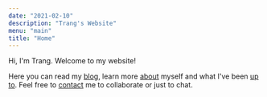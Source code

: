 ```yaml
---
date: "2021-02-10"
description: "Trang's Website"
menu: "main"
title: "Home"
---
```


Hi, I'm Trang. Welcome to my website! 

Here you can read my [blog](/blog/), learn more [about](/about/) myself and what I've been [up to](/recent/). Feel free to [contact](/contact/) me to collaborate or just to chat.  







